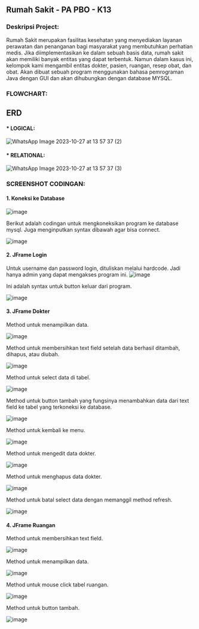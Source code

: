## Rumah Sakit - PA PBO - K13

### Deskripsi Project:
Rumah Sakit merupakan fasilitas kesehatan yang menyediakan layanan perawatan dan penanganan bagi masyarakat yang membutuhkan perhatian medis. Jika diimplementasikan ke dalam sebuah basis data, rumah sakit akan memiliki banyak entitas yang dapat terbentuk. Namun dalam kasus ini, kelompok kami mengambil entitas dokter, pasien, ruangan, resep obat, dan obat. Akan dibuat sebuah program menggunakan bahasa pemrograman Java dengan GUI dan akan dihubungkan dengan database MYSQL.

### FLOWCHART:

## ERD
#### * LOGICAL: 
![WhatsApp Image 2023-10-27 at 13 57 37 (2)](https://github.com/PA-PBO/PA-Kelompok-13/assets/122155316/9cd654d8-3092-457c-b02d-5fb57accc47e)

#### * RELATIONAL:
![WhatsApp Image 2023-10-27 at 13 57 37 (3)](https://github.com/PA-PBO/PA-Kelompok-13/assets/122155316/a3ee4237-e14b-4996-a596-cdb2c9a8842d)

### SCREENSHOT CODINGAN:
#### 1. Koneksi ke Database
![image](https://github.com/PA-PBO/PA-Kelompok-13/assets/122155316/7e330263-588d-4c7e-a2d4-0db2c472a6fe)

Berikut adalah codingan untuk mengkoneksikan program ke database mysql. Juga menginputkan syntax dibawah agar bisa connect.

![image](https://github.com/PA-PBO/PA-Kelompok-13/assets/122155316/42ea5de5-bb85-43df-b80d-28fa8510c6b8)

#### 2. JFrame Login
Untuk username dan password login, dituliskan melalui hardcode. Jadi hanya admin yang dapat mengakses program ini.
![image](https://github.com/PA-PBO/PA-Kelompok-13/assets/122155316/3c0acb53-4fde-45b2-8fbe-9bd6dc54080a)

Ini adalah syntax untuk button keluar dari program.

![image](https://github.com/PA-PBO/PA-Kelompok-13/assets/122155316/5df01719-d358-4c9d-a2a3-33d40877967b)

#### 3. JFrame Dokter
Method untuk menampilkan data.

![image](https://github.com/PA-PBO/PA-Kelompok-13/assets/122155316/0f7a7955-422f-4b71-abb8-443ed9ec714a)


Method untuk membersihkan text field setelah data berhasil ditambah, dihapus, atau diubah.

![image](https://github.com/PA-PBO/PA-Kelompok-13/assets/122155316/5f1d6fbc-64fe-4a05-bb51-19af992597dc)


Method untuk select data di tabel.

![image](https://github.com/PA-PBO/PA-Kelompok-13/assets/122155316/1293f2c8-c645-48d5-bcc9-2d5df1baeca4)


Method untuk button tambah yang fungsinya menambahkan data dari text field ke tabel yang terkoneksi ke database.

![image](https://github.com/PA-PBO/PA-Kelompok-13/assets/122155316/027d82e6-dbc8-4cf5-8593-434870dfa6e6)


Method untuk kembali ke menu.

![image](https://github.com/PA-PBO/PA-Kelompok-13/assets/122155316/89af7b7f-c4d0-4361-8350-51e29e65d7ed)


Method untuk mengedit data dokter.

![image](https://github.com/PA-PBO/PA-Kelompok-13/assets/122155316/71677609-c3ae-45af-ad22-427ccd1c954a)


Method untuk menghapus data dokter.

![image](https://github.com/PA-PBO/PA-Kelompok-13/assets/122155316/c70fe50f-cb59-4a57-ad47-5a86aa7ab3b9)


Method untuk batal select data dengan memanggil method refresh.

![image](https://github.com/PA-PBO/PA-Kelompok-13/assets/122155316/2269e9d5-68cd-451f-a90e-4c9f1f818e85)


#### 4. JFrame Ruangan
Method untuk membersihkan text field.

![image](https://github.com/PA-PBO/PA-Kelompok-13/assets/122155316/23c5cfc5-93eb-44f5-a334-c7ae84978903)


Method untuk menampilkan data.

![image](https://github.com/PA-PBO/PA-Kelompok-13/assets/122155316/7e227355-4b11-4cc3-918e-96d3095dc92c)


Method untuk mouse click tabel ruangan.

![image](https://github.com/PA-PBO/PA-Kelompok-13/assets/122155316/f92c5280-ba60-4cb8-b2b5-e66e3a55109a)


Method untuk button tambah.

![image](https://github.com/PA-PBO/PA-Kelompok-13/assets/122155316/27614bc2-42cc-4332-ae60-5d14ac17b8f5)




